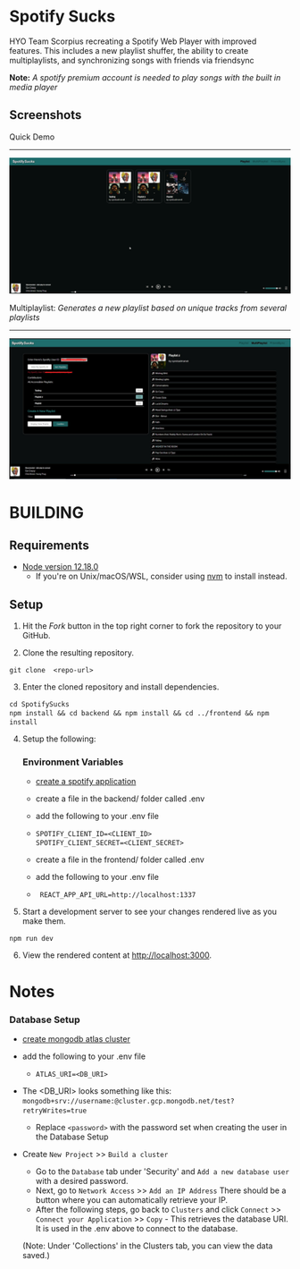 # Spotify Sucks
HYO Team Scorpius recreating a Spotify Web Player with improved features. This includes a new playlist shuffer, the ability to create multiplaylists, and synchronizing songs with friends via friendsync

**Note:** *A spotify premium account is needed to play songs with the built in media player*

## Screenshots
Quick Demo
***
<img src='playlist.gif' title='Maps' width='' alt='Demo' />

Multiplaylist:
*Generates a new playlist based on unique tracks from several playlists*
***
<img src='multiplaylist.jpg' title='Maps' width='' alt='Demo' /> 

# BUILDING

## Requirements
- [Node version 12.18.0](https://nodejs.org/en/)
   - If you're on Unix/macOS/WSL, consider using [nvm](https://github.com/nvm-sh/nvm#about) to install instead.

## Setup

1. Hit the *Fork* button in the top right corner to fork the repository to your GitHub.

2. Clone the resulting repository.
```
git clone  <repo-url>
```

3. Enter the cloned repository and install dependencies.
```
cd SpotifySucks
npm install && cd backend && npm install && cd ../frontend && npm install 
```
4. Setup the following:
   ### Environment Variables
      - [create a spotify application](https://developer.spotify.com/my-applications/)
      - create a file in the backend/ folder called .env
      - add the following to your .env file
      - ``` 
        SPOTIFY_CLIENT_ID=<CLIENT_ID>
        SPOTIFY_CLIENT_SECRET=<CLIENT_SECRET>
        ```
     
      - create a file in the frontend/ folder called .env
      - add the following to your .env file
      - ```
         REACT_APP_API_URL=http://localhost:1337 
         ```  

5. Start a development server to see your changes rendered live as you make them.
```
npm run dev
```

6. View the rendered content at [http://localhost:3000](http://localhost:3000).  

# Notes

### Database Setup
  - [create mongodb atlas cluster](https://www.mongodb.com/cloud/atlas?utm_campaign=atlas_bc_mern&utm_source=medium&utm_medium=inf&utm_term=campaign_term&utm_content=campaign_content)

  - add the following to your .env file
      - ``` 
        ATLAS_URI=<DB_URI>
        ```

 - The <DB_URI> looks something like this: ```mongodb+srv://username:```<password>```@cluster.gcp.mongodb.net/test?retryWrites=true```
      - Replace ```<password>``` with the password set when creating the user in the Database Setup

 - Create ```New Project``` >> ```Build a cluster``` 
      - Go to the ```Database``` tab under 'Security' and ```Add a new database user``` with a desired password.
      - Next, go to ```Network Access``` >> ```Add an IP Address``` There should be a button where you can automatically retrieve your IP. 
      -  After the following steps, go back to ```Clusters``` and click ```Connect``` >> ```Connect your Application``` >> ```Copy```
        - This retrieves the database URI. It is used in the .env above to connect to the database.

      (Note: Under 'Collections' in the Clusters tab, you can view the data saved.)
